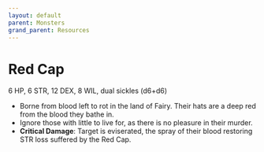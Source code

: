 ```yaml
---
layout: default
parent: Monsters
grand_parent: Resources
---
```


# Red Cap

6 HP, 6 STR, 12 DEX, 8 WIL, dual sickles (d6+d6)

- Borne from blood left to rot in the land of Fairy. Their hats are a deep red from the blood they bathe in.
- Ignore those with little to live for, as there is no pleasure in their murder.
- **Critical Damage**: Target is eviserated, the spray of their blood restoring STR loss suffered by the Red Cap.
